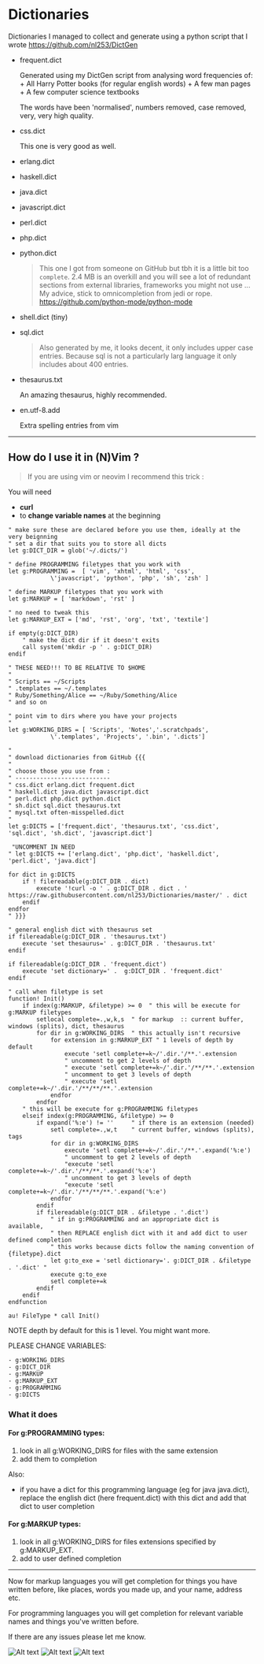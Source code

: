 # Dictionaries

Dictionaries I managed to collect and generate using a python script that I wrote <https://github.com/nl253/DictGen>

-   frequent.dict

      Generated using my DictGen script from analysing word frequencies of:
            + All Harry Potter books (for regular english words)
            + A few man pages
            + A few computer science textbooks

      The words have been 'normalised', numbers removed, case removed, very, very
      high quality.

-   css.dict

      This one is very good as well.

-   erlang.dict

-   haskell.dict

-   java.dict

-   javascript.dict

-   perl.dict

-   php.dict

-   python.dict

    > This one I got from someone on GitHub but tbh it is a little bit too
    > `complete`.  2.4 MB is an overkill and you will see a lot of redundant
    > sections from external libraries, frameworks you might not use ... 
    > My advice, stick to omnicompletion from jedi or rope.
    > https://github.com/python-mode/python-mode

-   shell.dict (tiny)

-   sql.dict

    > Also generated by me, it looks decent, it only includes upper case entries.
    > Because sql is not a particularly larg language it only includes about 400
    > entries.

-   thesaurus.txt

      An amazing thesaurus, highly recommended.

-   en.utf-8.add

      Extra spelling entries from vim

-------------------------------------------------------------------------

## How do I use it in (N)Vim ?

> If you are using vim or neovim I recommend this trick : 

You will need
- **curl**
- to **change variable names** at the beginning

```vim
" make sure these are declared before you use them, ideally at the very beignning
" set a dir that suits you to store all dicts
let g:DICT_DIR = glob('~/.dicts/')

" define PROGRAMMING filetypes that you work with 
let g:PROGRAMMING =  [ 'vim', 'xhtml', 'html', 'css',
            \'javascript', 'python', 'php', 'sh', 'zsh' ]

" define MARKUP filetypes that you work with 
let g:MARKUP = [ 'markdown', 'rst' ]

" no need to tweak this 
let g:MARKUP_EXT = ['md', 'rst', 'org', 'txt', 'textile'] 

if empty(g:DICT_DIR)
    " make the dict dir if it doesn't exits
    call system('mkdir -p ' . g:DICT_DIR)
endif

" THESE NEED!!! TO BE RELATIVE TO $HOME
"
" Scripts == ~/Scripts
" .templates == ~/.templates
" Ruby/Something/Alice == ~/Ruby/Something/Alice
" and so on

" point vim to dirs where you have your projects
"
let g:WORKING_DIRS = [ 'Scripts', 'Notes','.scratchpads', 
            \'.templates', 'Projects', '.bin', '.dicts']

"
" download dictionaries from GitHub {{{
"
" choose those you use from :
" ---------------------------
" css.dict erlang.dict frequent.dict
" haskell.dict java.dict javascript.dict 
" perl.dict php.dict python.dict
" sh.dict sql.dict thesaurus.txt
" mysql.txt often-misspelled.dict
"
let g:DICTS = ['frequent.dict', 'thesaurus.txt', 'css.dict', 'sql.dict', 'sh.dict', 'javascript.dict']

 "UNCOMMENT IN NEED
" let g:DICTS += ['erlang.dict', 'php.dict', 'haskell.dict', 'perl.dict', 'java.dict'] 

for dict in g:DICTS
    if ! filereadable(g:DICT_DIR . dict)
        execute '!curl -o ' . g:DICT_DIR . dict . ' https://raw.githubusercontent.com/nl253/Dictionaries/master/' . dict
    endif
endfor
" }}}

" general english dict with thesaurus set
if filereadable(g:DICT_DIR . 'thesaurus.txt')
    execute 'set thesaurus=' . g:DICT_DIR . 'thesaurus.txt'
endif

if filereadable(g:DICT_DIR . 'frequent.dict')
    execute 'set dictionary=' .  g:DICT_DIR . 'frequent.dict'
endif

" call when filetype is set 
function! Init()
    if index(g:MARKUP, &filetype) >= 0  " this will be execute for g:MARKUP filetypes 
        setlocal complete=.,w,k,s  " for markup  :: current buffer, windows (splits), dict, thesaurus
        for dir in g:WORKING_DIRS  " this actually isn't recursive 
            for extension in g:MARKUP_EXT " 1 levels of depth by default
                execute 'setl complete+=k~/'.dir.'/**.'.extension
                " uncomment to get 2 levels of depth
                " execute 'setl complete+=k~/'.dir.'/**/**.'.extension  
                " uncomment to get 3 levels of depth
                " execute 'setl complete+=k~/'.dir.'/**/**/**.'.extension  
            endfor
        endfor
    " this will be execute for g:PROGRAMMING filetypes
    elseif index(g:PROGRAMMING, &filetype) >= 0                             
        if expand('%:e') != ''     " if there is an extension (needed)
            setl complete=.,w,t    " current buffer, windows (splits), tags
            for dir in g:WORKING_DIRS
                execute 'setl complete+=k~/'.dir.'/**.'.expand('%:e')
                " uncomment to get 2 levels of depth
                "execute 'setl complete+=k~/'.dir.'/**/**.'.expand('%:e')
                " uncomment to get 3 levels of depth
                "execute 'setl complete+=k~/'.dir.'/**/**/**.'.expand('%:e')
            endfor
        endif
        if filereadable(g:DICT_DIR . &filetype . '.dict')                       
            " if in g:PROGRAMMING and an appropriate dict is available, 
            " then REPLACE english dict with it and add dict to user defined completion 
            " this works because dicts follow the naming convention of {filetype}.dict
            let g:to_exe = 'setl dictionary='. g:DICT_DIR . &filetype . '.dict' " 
            execute g:to_exe                                                    
            setl complete+=k
        endif
    endif
endfunction

au! FileType * call Init()
```

NOTE depth by default for this is 1 level. You might want more.

PLEASE CHANGE VARIABLES:

    - g:WORKING_DIRS
    - g:DICT_DIR
    - g:MARKUP
    - g:MARKUP_EXT 
    - g:PROGRAMMING
    - g:DICTS 
    
### What it does 

#### For g:PROGRAMMING types:
1. look in all g:WORKING_DIRS for files with the same extension 
2. add them to completion 

Also:
- if you have a dict for this programming language (eg for java java.dict),
  replace the english dict (here frequent.dict) with this dict and add that
  dict to user completion

#### For g:MARKUP types:
1. look in all g:WORKING_DIRS for files extensions specified by g:MARKUP_EXT.
2. add to user defined completion 

----------------------------------------------------------------------------------------------

Now for markup languages you will get completion for things you have written before, like places,
words you made up, and your name, address etc. 

For programming languages you will get completion for relevant variable names and things you've written before.

If there are any issues please let me know.

![Alt text](screenshot.png?raw=true "popupmenu") 
![Alt text](screenshot2.png?raw=true "popupmenu") 
![Alt text](screenshot3.png?raw=true "popupmenu") 


